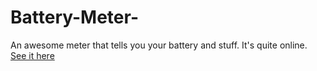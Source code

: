 Battery-Meter-
==============

An awesome meter that tells you your battery and stuff. It's quite online. [See it here](http://tac61.webstarts.com/aboutmydevice/battery.html)
